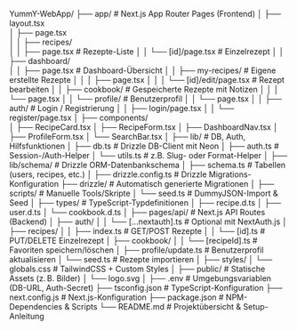 YummY-WebApp/
├── app/                           # Next.js App Router Pages (Frontend) 
│   ├── layout.tsx                  
│   ├── page.tsx                    
│
│   ├── recipes/                    
│   │   ├── page.tsx                # Rezepte-Liste
│   │   └── [id]/page.tsx           # Einzelrezept
│
│   ├── dashboard/                  
│   │   ├── page.tsx                # Dashboard-Übersicht
│   │   ├── my-recipes/             # Eigene erstellte Rezepte
│   │   │   ├── page.tsx
│   │   │   └── [id]/edit/page.tsx  # Rezept bearbeiten
│   │   ├── cookbook/               # Gespeicherte Rezepte mit Notizen
│   │   │   └── page.tsx
│   │   └── profile/                # Benutzerprofil
│   │       └── page.tsx
│
│   ├── auth/                       # Login / Registrierung
│   │   ├── login/page.tsx
│   │   └── register/page.tsx
│
├── components/                     
│   ├── RecipeCard.tsx
│   ├── RecipeForm.tsx
│   ├── DashboardNav.tsx
│   ├── ProfileForm.tsx
│   └── SearchBar.tsx
│
├── lib/                            # DB, Auth, Hilfsfunktionen
│   ├── db.ts                       # Drizzle DB-Client mit Neon
│   ├── auth.ts                     # Session-/Auth-Helper
│   └── utils.ts                    # z.B. Slug- oder Format-Helper
│
├── lib/schema/                     # Drizzle ORM-Datenbankschema
│   ├── schema.ts                   # Tabellen (users, recipes, etc.)
│
├── drizzle.config.ts               # Drizzle Migrations-Konfiguration
├── drizzle/                        # Automatisch generierte Migrationen
│
├── scripts/                        # Manuelle Tools/Skripte
│   └── seed.ts                     # DummyJSON-Import & Seed
│
├── types/                          # TypeScript-Typdefinitionen
│   ├── recipe.d.ts
│   ├── user.d.ts
│   └── cookbook.d.ts
│
├── pages/api/                      # Next.js API Routes (Backend)
│   ├── auth/
│   │   └── [...nextauth].ts        # Optional mit NextAuth.js
│   ├── recipes/
│   │   ├── index.ts                # GET/POST Rezepte
│   │   └── [id].ts                 # PUT/DELETE Einzelrezept
│   ├── cookbook/
│   │   └── [recipeId].ts           # Favoriten speichern/löschen
│   ├── profile/update.ts           # Benutzerprofil aktualisieren
│   └── seed.ts                     # Rezepte importieren
│
├── styles/
│   └── globals.css                 # TailwindCSS + Custom Styles
│
├── public/                         # Statische Assets (z. B. Bilder)
│   └── logo.svg
│
├── .env                            # Umgebungsvariablen (DB-URL, Auth-Secret)
├── tsconfig.json                   # TypeScript-Konfiguration
├── next.config.js                  # Next.js-Konfiguration
├── package.json                    # NPM-Dependencies & Scripts
└── README.md                       # Projektübersicht & Setup-Anleitung
